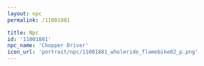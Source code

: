 ```yaml
---
layout: npc
permalink: /11001881

title: Npc
id: '11001881'
npc_name: 'Chopper Driver'
icon_url: 'portrait/npc/11001881_wholeride_flamebike02_p.png'
---
```

